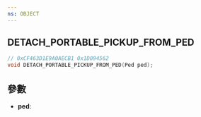 ```yaml
---
ns: OBJECT
---
```

## DETACH_PORTABLE_PICKUP_FROM_PED

```c
// 0xCF463D1E9A0AECB1 0x1D094562
void DETACH_PORTABLE_PICKUP_FROM_PED(Ped ped);
```


## 參數
* **ped**: 

